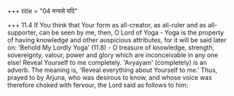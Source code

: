 +++
title = "04 मन्यसे यदि"

+++
11.4 If You think that Your form as all-creator, as all-ruler and as
all-supporter, can be seen by me, then, O Lord of Yoga - Yoga is the
property of having knowledge and other auspicious attributes, for it
will be said later on: 'Behold My Lordly Yoga' (11.8) - O treasure of
knowledge, strength, sovereignty, valour, power and glory which are
inconceivable in any one else! Reveal Yourself to me completely.
'Avyayam' (completely) is an adverb. The meaning is, 'Reveal everything
about Yourself to me.' Thus, prayed to by Arjuna, who was desirous to
know, and whose voice was therefore choked with fervour, the Lord said
as follows to him:
